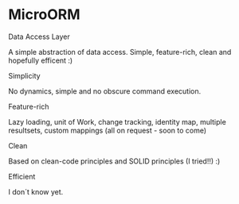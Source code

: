 MicroORM
========

Data Access Layer

A simple abstraction of data access. Simple, feature-rich, clean and hopefully efficent :)

Simplicity

No dynamics, simple and no obscure command execution.

Feature-rich

Lazy loading, unit of Work, change tracking, identity map, multiple resultsets, custom mappings
(all on request - soon to come)

Clean

Based on clean-code principles and SOLID principles (I tried!!) :)

Efficient

I don´t know yet.

